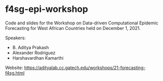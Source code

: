 # f4sg-epi-workshop
Code and slides for the Workshop on Data-driven Computational Epidemic Forecasting for West African Countries held on December 1, 2021. 

Speakers:
- B. Aditya Prakash
- Alexander Rodríguez
- Harshavardhan Kamarthi

Website: https://adityalab.cc.gatech.edu/workshops/21-forecasting-f4sg.html
